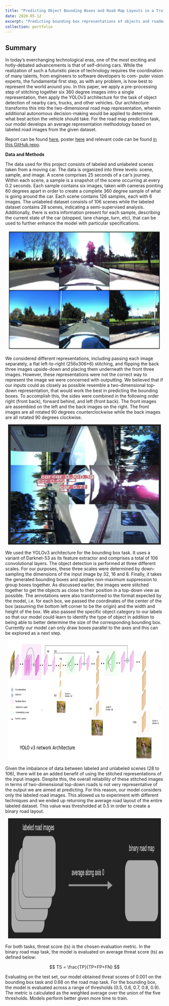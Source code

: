 ```yaml
---
title: "Predicting Object Bounding Boxes and Road Map Layouts in a Traffic Environment"
date: 2020-05-12
excerpt: "Predicting bounding box representations of objects and roadmap layouts given a real-time traffic environment.<br/><img src='/images/DLstitch.png' style='width:395px;height:180px;'>"
collection: portfolio
---
```


## Summary

In today’s everchanging technological eras, one of the most exciting and hotly-debated advancements is that of self-driving cars. While the realization of such a futuristic piece of technology requires the coordination of many talents, from engineers to software developers to com- puter vision experts, the fundamental first step, as with any problem, is how best to represent the world around you. In this paper, we apply a pre-processing step of stitching together six 360 degree images intro a single representation, then apply the YOLOv3 architecture for the task of object detection of nearby cars, trucks, and other vehicles. Our architecture transforms this into the two-dimensional road map representation, wherein additional autonomous decision-making would be applied to determine what best action the vehicle should take. For the road map prediction task, our model develops an average representation methodology based on labeled road images from the given dataset.

Report can be found [here](https://github.com/zivschwartz/LSGAN-Computer-Vision-Implementation/blob/master/LSGAN_Image_Generation.pdf), poster [here](https://github.com/zivschwartz/LSGAN-Computer-Vision-Implementation/blob/master/Computer%20Vision%20Poster.pdf) and relevant code can be found [in this GitHub repo](https://github.com/zivschwartz/LSGAN-Computer-Vision-Implementation).

**Data and Methods** 

The data used for this project consists of labeled and unlabeled scenes taken from a moving car. The data is organized into three levels: scene, sample, and image. A scene comprises 25 seconds of a car’s journey. Within each scene, a sample is a snapshot of the scene occurring at every 0.2 seconds. Each sample contains six images, taken with cameras pointing 60 degrees apart in order to create a complete 360 degree sample of what is going around the car. Each scene contains 126 samples, each with 6 images. The unlabeled dataset consists of 106 scenes while the labeled dataset contains 28 scenes, indicating a semi-supervised analysis. Additionally, there is extra information present for each sample, describing the current state of the car (stopped, lane change, turn, etc), that can be used to further enhance the model with particular specifications.

<p align="center">
  <img width="485.5" height="381" src="/images/DLoriginal.png">
</p>

We considered different representations, including passing each image separately, a flat left-to-right (256x306*6) stitching, and flipping the back three images upside-down and placing them underneath the front three images. However, these representations were not the correct way to represent the image we were concerned with outputting. We believed that if our inputs could as closely as possible resemble a two-dimensional top-down representation, that would work the best in predicting the bounding boxes. To accomplish this, the sides were combined in the following order right (front back), forward behind, and left (front back). The front images are assembled on the left and the back images on the right. The front images are all rotated 90 degrees counterclockwise while the back images are all rotated 90 degrees clockwise.

<p align="center">
  <img width="485.5" height="381" src="/images/DLstitch.png">
</p>

We used the YOLOv3 architecture for the bounding box task. It uses a variant of Darknet-53 as its feature extractor and comprises a total of 106 convolutional layers. The object detection is performed at three different scales. For our purposes, these three scales were determined by down-sampling the dimensions of the input image by 32, 16 and 8. Finally, it takes the generated bounding boxes and applies non-maximum suppression to group boxes together. As discussed earlier, the images were stitched together to get the objects as close to their position in a top-down view as possible. The annotations were also transformed to the format expected by the model, i.e. for each box, we passed the coordinates of the center of the box (assuming the bottom left corner to be the origin) and the width and height of the box. We also passed the specific object category to our labels so that our model could learn to identify the type of object in addition to being able to better determine the size of the corresponding bounding box. Currently our model can only draw boxes parallel to the axes and this can be explored as a next step.

<p align="center">
  <img width="485.5" height="381" src="/images/DLboxarch.png">
</p>

Given the imbalance of data between labeled and unlabeled scenes (28 to 106), there will be an added benefit of using the stitched representations of the input images. Despite this, the overall reliability of these stitched images in terms of two-dimensional top-down roads is not very representative of the output we are aimed at predicting. For this reason, our model considers only the labeled road images. This allowed us to experiment with different techniques and we ended up returning the average road layout of the entire labeled dataset. This value was thresholded at 0.5 in order to create a binary road layout.

<p align="center">
  <img width="485.5" height="381" src="/images/DLroadmap.png">
</p>

For both tasks, threat score (ts) is the chosen evaluation metric. In the binary road map task, the model is evaluated on average threat score (ts) as defined below:

$$ TS = \frac{TP}{TP+FP+FN} $$

Evaluating on the test set, our model obtained threat scores of 0.001 on the bounding box task and 0.68 on the road map task. For the bounding box, the model is evaluated across a range of thresholds (0.5, 0.6, 0.7, 0.8, 0.9). The metric is calculated as the weighted average over the union of the five thresholds. Models perform better given more time to train. 

